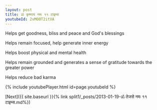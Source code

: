 ```yaml
---
layout: post
title: ॐ कृष्णाय नमः ११ टाइम्स
youtubeId: 2vMO0T2itVA
---
```

 
 
Helps get goodness, bliss and peace and God's blessings
 
Helps remain focused, help generate inner energy 
 
Helps boost physical and mental health 
 
Helps remain grounded and generates a sense of gratitude towards the greater power 
 
Helps reduce bad karma
 
 
 
 


{% include youtubePlayer.html id=page.youtubeId %}
 
[Next]({{ site.baseurl }}{% link  split1/_posts/2013-01-19-ॐ तेजसे नमः ११ टाइम्स.md%})
 
